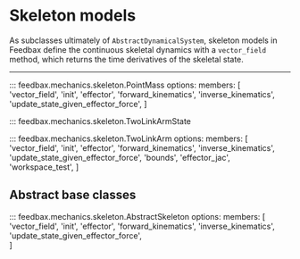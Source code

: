 # Skeleton models

As subclasses ultimately of `AbstractDynamicalSystem`, skeleton models in Feedbax define the continuous skeletal dynamics with a `vector_field` method, which returns the time derivatives of the skeletal state.

---

::: feedbax.mechanics.skeleton.PointMass
    options:
        members: [
            'vector_field',
            'init',
            'effector',
            'forward_kinematics',
            'inverse_kinematics',
            'update_state_given_effector_force',
        ]

::: feedbax.mechanics.skeleton.TwoLinkArmState

::: feedbax.mechanics.skeleton.TwoLinkArm
    options:
        members: [
            'vector_field',
            'init',
            'effector',
            'forward_kinematics',
            'inverse_kinematics',
            'update_state_given_effector_force',
            'bounds',
            'effector_jac',
            'workspace_test',
        ]


## Abstract base classes

::: feedbax.mechanics.skeleton.AbstractSkeleton
    options:
        members: [
            'vector_field',
            'init',
            'effector',
            'forward_kinematics',
            'inverse_kinematics',
            'update_state_given_effector_force',            
        ]
